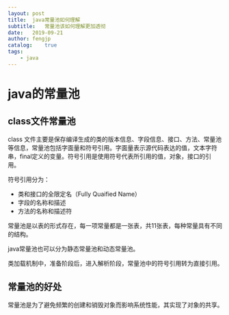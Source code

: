 ```yaml
---
layout: post
title:  java常量池如何理解
subtitle:   常量池该如何理解更加透彻
date:   2019-09-21
author: fengjp
catalog:    true
tags:
    - java
---
```


#   java的常量池

##  class文件常量池

class 文件主要是保存编译生成的类的版本信息、字段信息、接口、方法、常量池等信息，常量池包括字面量和符号引用。字面量表示源代码表达的值，文本字符串，final定义的变量。符号引用是使用符号代表所引用的值，对象，接口的引用。

符号引用分为：

- 类和接口的全限定名（Fully Quaified Name）
- 字段的名称和描述
- 方法的名称和描述符

常量池是以表的形式存在，每一项常量都是一张表，共11张表，每种常量具有不同的结构。

java常量池也可以分为静态常量池和动态常量池。

类加载机制中，准备阶段后，进入解析阶段，常量池中的符号引用转为直接引用。

##  常量池的好处

常量池是为了避免频繁的创建和销毁对象而影响系统性能，其实现了对象的共享。